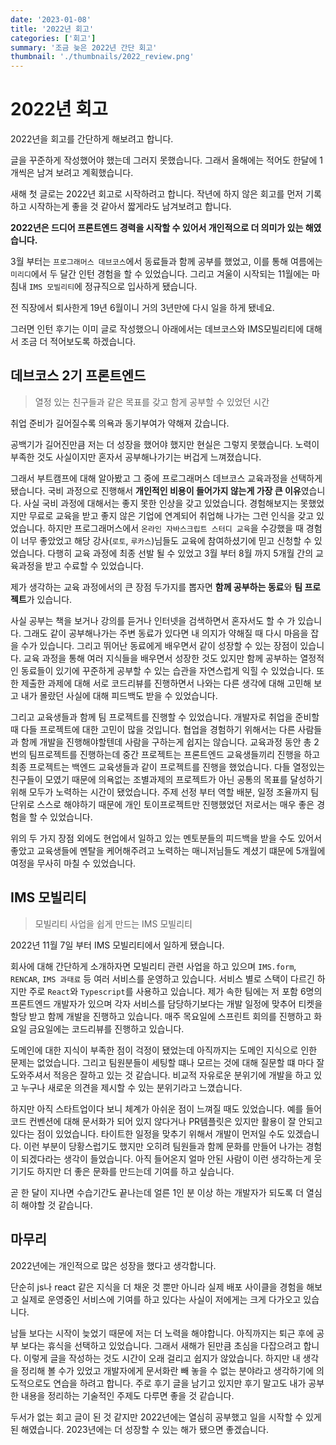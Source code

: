 ```yaml
---
date: '2023-01-08'
title: '2022년 회고'
categories: ['회고']
summary: '조금 늦은 2022년 간단 회고'
thumbnail: './thumbnails/2022_review.png'
---
```


# 2022년 회고

2022년을 회고를 간단하게 해보려고 합니다.

글을 꾸준하게 작성했어야 했는데 그러지 못했습니다. 그래서 올해에는 적어도 한달에 1개씩은 남겨 보려고 계획했습니다.

새해 첫 글로는 2022년 회고로 시작하려고 합니다. 작년에 하지 않은 회고를 먼저 기록하고 시작하는게 좋을 것 같아서 짧게라도 남겨보려고 합니다.

**2022년은 드디어 프론트엔드 경력을 시작할 수 있어서 개인적으로 더 의미가 있는 해였습니다.**

3월 부터는 `프로그래머스 데브코스`에서 동료들과 함께 공부를 했었고, 이를 통해 여름에는 `미리디`에서 두 달간 인턴 경험을 할 수 있었습니다. 그리고 겨울이 시작되는 11월에는 마침내 `IMS 모빌리티`에 정규직으로 입사하게 됐습니다.

전 직장에서 퇴사한게 19년 6월이니 거의 3년만에 다시 일을 하게 됐네요.

그러면 인턴 후기는 이미 글로 작성했으니 아래에서는 데브코스와 IMS모빌리티에 대해서 조금 더 적어보도록 하겠습니다.

## 데브코스 2기 프론트엔드

> 열정 있는 친구들과 같은 목표를 갖고 함게 공부할 수 있었던 시간

취업 준비가 길어질수록 의욕과 동기부여가 약해져 갔습니다.

공백기가 길어진만큼 저는 더 성장을 했어야 했지만 현실은 그렇지 못했습니다. 노력이 부족한 것도 사실이지만 혼자서 공부해나가기는 버겁게 느껴졌습니다.

그래서 부트캠프에 대해 알아봤고 그 중에 프로그래머스 데브코스 교육과정을 선택하게 됐습니다. 국비 과정으로 진행해서 **개인적인 비용이 들어가지 않는게 가장 큰 이유**였습니다. 사실 국비 과정에 대해서는 좋지 못한 인상을 갖고 있었습니다. 경험해보지는 못했었지만 무료로 교육을 받고 좋지 않은 기업에 연계되어 취업해 나가는 그런 인식을 갖고 있었습니다. 하지만 프로그래머스에서 `온라인 자바스크립트 스터디 교육`을 수강했을 때 경험이 너무 좋았었고 해당 강사(`로토`, `루카스`)님들도 교육에 참여하셨기에 믿고 신청할 수 있었습니다. 다행히 교육 과정에 최종 선발 될 수 있었고 3월 부터 8월 까지 5개월 간의 교육과정을 받고 수료할 수 있었습니다.

제가 생각하는 교육 과정에서의 큰 장점 두가지를 뽑자면 **함께 공부하는 동료**와 **팀 프로젝트**가 있습니다.

사실 공부는 책을 보거나 강의를 듣거나 인터넷을 검색하면서 혼자서도 할 수 가 있습니다. 그래도 같이 공부해나가는 주변 동료가 있다면 내 의지가 약해질 때 다시 마음을 잡을 수가 있습니다. 그리고 뛰어난 동료에게 배우면서 같이 성장할 수 있는 장점이 있습니다. 교육 과정을 통해 여러 지식들을 배우면서 성장한 것도 있지만 함께 공부하는 열정적인 동료들이 있기에 꾸준하게 공부할 수 있는 습관을 자연스럽게 익힐 수 있었습니다. 또한 제출한 과제에 대해 서로 코드리뷰를 진행하면서 나와는 다른 생각에 대해 고민해 보고 내가 몰랐던 사실에 대해 피드백도 받을 수 있었습니다.

그리고 교육생들과 함께 팀 프로젝트를 진행할 수 있었습니다. 개발자로 취업을 준비할 때 다들 프로젝트에 대한 고민이 많을 것입니다. 협업을 경험하기 위해서는 다른 사람들과 함께 개발을 진행해야할텐데 사람을 구하는게 쉽지는 않습니다. 교육과정 동안 총 2번의 팀프로젝트를 진행하는데 중간 프로젝트는 프론트엔드 교육생들끼리 진행을 하고 최종 프로젝트는 백엔드 교육생들과 같이 프로젝트를 진행을 했었습니다. 다들 열정있는 친구들이 모였기 때문에 의욕없는 조별과제의 프로젝트가 아닌 공통의 목표를 달성하기 위해 모두가 노력하는 시간이 됐었습니다. 주제 선정 부터 역할 배분, 일정 조율까지 팀 단위로 스스로 해야하기 때문에 개인 토이프로젝트만 진행했었던 저로서는 매우 좋은 경험을 할 수 있었습니다.

위의 두 가지 장점 외에도 현업에서 일하고 있는 멘토분들의 피드백을 받을 수도 있어서 좋았고 교육생들에 멘탈을 케어해주려고 노력하는 매니저님들도 계셨기 떄문에 5개월에 여정을 무사히 마칠 수 있었습니다.

## IMS 모빌리티

> 모빌리티 사업을 쉽게 만드는 IMS 모빌리티

2022년 11월 7일 부터 IMS 모빌리티에서 일하게 됐습니다.

회사에 대해 간단하게 소개하자면 모빌리티 관련 사업을 하고 있으며 `IMS.form`, `RENCAR`, `IMS 과태료` 등 여러 서비스를 운영하고 있습니다. 서비스 별로 스택이 다르긴 하지만 주로 `React`와 `Typescript`를 사용하고 있습니다. 제가 속한 팀에는 저 포함 6명의 프론트엔드 개발자가 있으며 각자 서비스를 담당하기보다는 개발 일정에 맞추어 티켓을 할당 받고 함께 개발을 진행하고 있습니다. 매주 목요일에 스프린트 회의를 진행하고 화요일 금요일에는 코드리뷰를 진행하고 있습니다.

도메인에 대한 지식이 부족한 점이 걱정이 됐었는데 아직까지는 도메인 지식으로 인한 문제는 없었습니다. 그리고 팀원분들이 세팅할 떄나 모르는 것에 대해 질문할 떄 마다 잘 도와주셔서 적응은 잘하고 있는 것 같습니다. 비교적 자유로운 분위기에 개발을 하고 있고 누구나 새로운 의견을 제시할 수 있는 분위기라고 느꼈습니다.

하지만 아직 스타트업이다 보니 체계가 아쉬운 점이 느껴질 때도 있었습니다. 예를 들어 코드 컨벤션에 대해 문서화가 되어 있지 않다거나 PR템플릿은 있지만 활용이 잘 안되고 있다는 점이 있었습니다. 타이트한 일정을 맞추기 위해서 개발이 먼저일 수도 있겠습니다. 이런 부분이 당황스럽기도 했지만 오히려 팀원들과 함께 문화를 만들어 나가는 경험이 되겠다라는 생각이 들었습니다. 아직 들어온지 얼마 안된 사람이 이런 생각하는게 웃기기도 하지만 더 좋은 문화를 만드는데 기여를 하고 싶습니다.

곧 한 달이 지나면 수습기간도 끝나는데 얼른 1인 분 이상 하는 개발자가 되도록 더 열심히 해야할 것 같습니다.

## 마무리

2022년에는 개인적으로 많은 성장을 했다고 생각합니다.

단순히 js나 react 같은 지식을 더 채운 것 뿐만 아니라 실제 배포 사이클을 경험을 해보고 실제로 운영중인 서비스에 기여를 하고 있다는 사실이 저에게는 크게 다가오고 있습니다.

남들 보다는 시작이 늦었기 때문에 저는 더 노력을 해야합니다. 아직까지는 퇴근 후에 공부 보다는 휴식을 선택하고 있었습니다. 그래서 새해가 된만큼 초심을 다잡으려고 합니다. 이렇게 글을 작성하는 것도 시간이 오래 걸리고 쉽지가 않았습니다. 하지만 내 생각을 정리해 볼 수가 있었고 개발자에게 문서화란 빼 놓을 수 없는 분야라고 생각하기에 의도적으로도 연습을 하려고 합니다. 주로 후기 글을 남기고 있지만 후기 말고도 내가 공부한 내용을 정리하는 기술적인 주제도 다루면 좋을 것 같습니다.

두서가 없는 회고 글이 된 것 같지만 2022년에는 열심히 공부했고 일을 시작할 수 있게 된 해였습니다. 2023년에는 더 성장할 수 있는 해가 됐으면 좋겠습니다.
